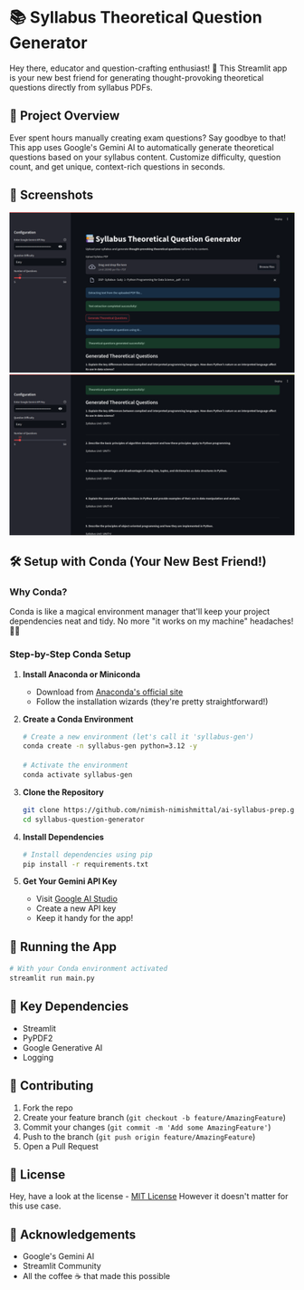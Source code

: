 # 📚 Syllabus Theoretical Question Generator

Hey there, educator and question-crafting enthusiast! 👋 This Streamlit app is your new best friend for generating thought-provoking theoretical questions directly from syllabus PDFs.

## 🌟 Project Overview

Ever spent hours manually creating exam questions? Say goodbye to that! This app uses Google's Gemini AI to automatically generate theoretical questions based on your syllabus content. Customize difficulty, question count, and get unique, context-rich questions in seconds.

## 📸 Screenshots

![first screen](screens/firstScreen.png)
![second screen](screens/secondScreen.png)

## 🛠 Setup with Conda (Your New Best Friend!)

### Why Conda? 
Conda is like a magical environment manager that'll keep your project dependencies neat and tidy. No more "it works on my machine" headaches! 🧙‍♀️

### Step-by-Step Conda Setup

1. **Install Anaconda or Miniconda**
   - Download from [Anaconda's official site](https://www.anaconda.com/products/distribution)
   - Follow the installation wizards (they're pretty straightforward!)

2. **Create a Conda Environment**
   ```bash
   # Create a new environment (let's call it 'syllabus-gen')
   conda create -n syllabus-gen python=3.12 -y

   # Activate the environment
   conda activate syllabus-gen
   ```

3. **Clone the Repository**
   ```bash
   git clone https://github.com/nimish-nimishmittal/ai-syllabus-prep.git
   cd syllabus-question-generator
   ```

4. **Install Dependencies**
   ```bash
   # Install dependencies using pip
   pip install -r requirements.txt
   ```

5. **Get Your Gemini API Key**
   - Visit [Google AI Studio](https://makersuite.google.com/app/apikey)
   - Create a new API key
   - Keep it handy for the app!

## 🚀 Running the App

```bash
# With your Conda environment activated
streamlit run main.py
```

## 🔑 Key Dependencies

- Streamlit
- PyPDF2
- Google Generative AI
- Logging

## 🤝 Contributing

1. Fork the repo
2. Create your feature branch (`git checkout -b feature/AmazingFeature`)
3. Commit your changes (`git commit -m 'Add some AmazingFeature'`)
4. Push to the branch (`git push origin feature/AmazingFeature`)
5. Open a Pull Request

## 📜 License

Hey, have a look at the license - [MIT License](LICENSE)
However it doesn't matter for this use case.

## 🙌 Acknowledgements

- Google's Gemini AI
- Streamlit Community
- All the coffee ☕ that made this possible